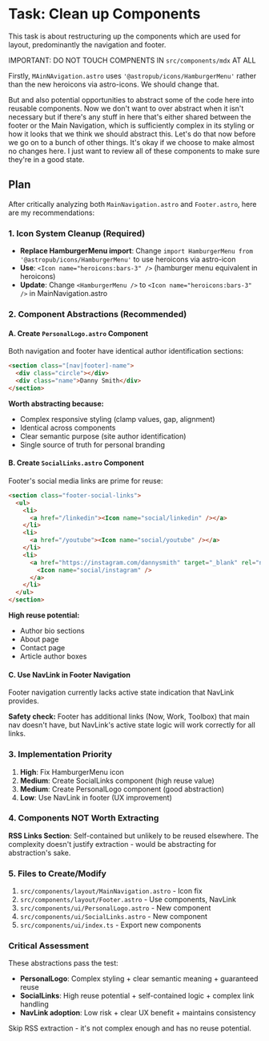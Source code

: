 # Task: Clean up Components

This task is about restructuring up the components which are used for layout, predominantly the navigation and footer.

IMPORTANT: DO NOT TOUCH COMPNENTS IN `src/components/mdx` AT ALL

Firstly, `MAinNAvigation.astro` uses `'@astropub/icons/HamburgerMenu'` rather than the new heroicons via astro-icons. We should change that.

But and also potential opportunities to abstract some of the code here into reusable components. Now we don't want to over abstract when it isn't necessary but if there's any stuff in here that's either shared between the footer or the Main Navigation, which is sufficiently complex in its styling or how it looks that we think we should abstract this. Let's do that now before we go on to a bunch of other things. It's okay if we choose to make almost no changes here. I just want to review all of these components to make sure they're in a good state.

## Plan

After critically analyzing both `MainNavigation.astro` and `Footer.astro`, here are my recommendations:

### 1. Icon System Cleanup (Required)

- **Replace HamburgerMenu import**: Change `import HamburgerMenu from '@astropub/icons/HamburgerMenu'` to use heroicons via astro-icon
- **Use**: `<Icon name="heroicons:bars-3" />` (hamburger menu equivalent in heroicons)
- **Update**: Change `<HamburgerMenu />` to `<Icon name="heroicons:bars-3" />` in MainNavigation.astro

### 2. Component Abstractions (Recommended)

#### A. Create `PersonalLogo.astro` Component

Both navigation and footer have identical author identification sections:

```html
<section class="[nav|footer]-name">
  <div class="circle"></div>
  <div class="name">Danny Smith</div>
</section>
```

**Worth abstracting because:**

- Complex responsive styling (clamp values, gap, alignment)
- Identical across components
- Clear semantic purpose (site author identification)
- Single source of truth for personal branding

#### B. Create `SocialLinks.astro` Component

Footer's social media links are prime for reuse:

```html
<section class="footer-social-links">
  <ul>
    <li>
      <a href="/linkedin"><Icon name="social/linkedin" /></a>
    </li>
    <li>
      <a href="/youtube"><Icon name="social/youtube" /></a>
    </li>
    <li>
      <a href="https://instagram.com/dannysmith" target="_blank" rel="noopener noreferrer">
        <Icon name="social/instagram" />
      </a>
    </li>
  </ul>
</section>
```

**High reuse potential:**

- Author bio sections
- About page
- Contact page
- Article author boxes

#### C. Use NavLink in Footer Navigation

Footer navigation currently lacks active state indication that NavLink provides.

**Safety check:** Footer has additional links (Now, Work, Toolbox) that main nav doesn't have, but NavLink's active state logic will work correctly for all links.

### 3. Implementation Priority

1. **High**: Fix HamburgerMenu icon
2. **Medium**: Create SocialLinks component (high reuse value)
3. **Medium**: Create PersonalLogo component (good abstraction)
4. **Low**: Use NavLink in footer (UX improvement)

### 4. Components NOT Worth Extracting

**RSS Links Section**: Self-contained but unlikely to be reused elsewhere. The complexity doesn't justify extraction - would be abstracting for abstraction's sake.

### 5. Files to Create/Modify

1. `src/components/layout/MainNavigation.astro` - Icon fix
2. `src/components/layout/Footer.astro` - Use components, NavLink
3. `src/components/ui/PersonalLogo.astro` - New component
4. `src/components/ui/SocialLinks.astro` - New component
5. `src/components/ui/index.ts` - Export new components

### Critical Assessment

These abstractions pass the test:

- **PersonalLogo**: Complex styling + clear semantic meaning + guaranteed reuse
- **SocialLinks**: High reuse potential + self-contained logic + complex link handling
- **NavLink adoption**: Low risk + clear UX benefit + maintains consistency

Skip RSS extraction - it's not complex enough and has no reuse potential.

